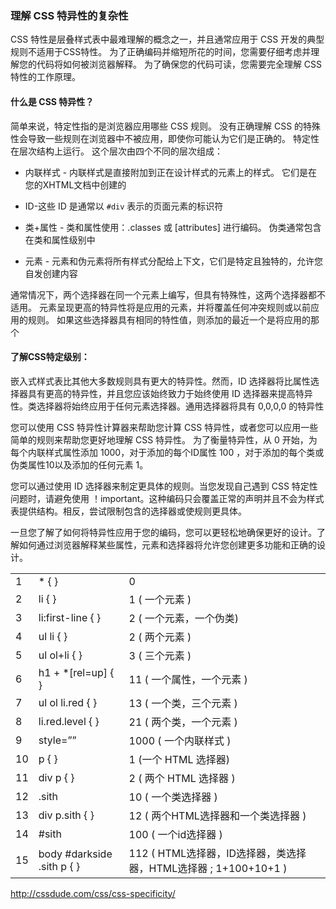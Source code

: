 ### 理解 CSS 特异性的复杂性

 CSS 特性是层叠样式表中最难理解的概念之一，并且通常应用于 CSS 开发的典型规则不适用于CSS特性。 为了正确编码并缩短所花的时间，您需要仔细考虑并理解您的代码将如何被浏览器解释。 为了确保您的代码可读，您需要完全理解 CSS 特性的工作原理。

#### 什么是 CSS 特异性？

简单来说，特定性指的是浏览器应用哪些 CSS 规则。 没有正确理解 CSS 的特殊性会导致一些规则在浏览器中不被应用，即使你可能认为它们是正确的。 特定性在层次结构上运行。 这个层次由四个不同的层次组成：

- 内联样式 - 内联样式是直接附加到正在设计样式的元素上的样式。 它们是在您的XHTML文档中创建的

- ID-这些 ID 是通常以 `#div` 表示的页面元素的标识符

- 类+属性 - 类和属性使用：.classes 或 [attributes] 进行编码。 伪类通常包含在类和属性级别中

- 元素 - 元素和伪元素将所有样式分配给上下文，它们是特定且独特的，允许您自发创建内容


通常情况下，两个选择器在同一个元素上编写，但具有特殊性，这两个选择器都不适用。 元素呈现更高的特异性将是应用的元素，并将覆盖任何冲突规则或以前应用的规则。 如果这些选择器具有相同的特性值，则添加的最近一个是将应用的那个

#### 了解CSS特定级别：

嵌入式样式表比其他大多数规则具有更大的特异性。然而，ID 选择器将比属性选择器具有更高的特异性，并且您应该始终致力于始终使用 ID 选择器来提高特异性。类选择器将始终应用于任何元素选择器。通用选择器将具有 0,0,0,0 的特异性

您可以使用 CSS 特异性计算器来帮助您计算 CSS 特异性，或者您可以应用一些简单的规则来帮助您更好地理解 CSS 特异性。 为了衡量特异性，从 0 开始，为每个内联样式属性添加 1000，对于添加的每个ID属性 100 ，对于添加的每个类或伪类属性10以及添加的任何元素 1。

您可以通过使用 ID 选择器来制定更具体的规则。当您发现自己遇到 CSS 特定性问题时，请避免使用 ！important。这种编码只会覆盖正常的声明并且不会为样式表提供结构。相反，尝试限制包含的选择器或使规则更具体。


一旦您了解了如何将特异性应用于您的编码，您可以更轻松地确保更好的设计。了解如何通过浏览器解释某些属性，元素和选择器将允许您创建更多功能和正确的设计。

<table class="table table-bordered">
<tbody>
<tr>
<td>1</td>
<td>* { }</td>
<td>0</td>
</tr>
<tr class="pdd">
<td>2</td>
<td>li { }</td>
<td>1 ( 一个元素 )</td>
</tr>
<tr>
<td>3</td>
<td>li:first-line { }</td>
<td>2 ( 一个元素，一个伪类)</td>
</tr>
<tr class="pdd">
<td>4</td>
<td>ul li { }</td>
<td>2 ( 两个元素 )</td>
</tr>
<tr>
<td>5</td>
<td>ul ol+li { }</td>
<td>3 ( 三个元素 )</td>
</tr>
<tr class="pdd">
<td>6</td>
<td>h1 + *[rel=up] { }</td>
<td>11 ( 一个属性，一个元素 )</td>
</tr>
<tr>
<td>7</td>
<td>ul ol li.red { }</td>
<td>13 ( 一个类，三个元素 )</td>
</tr>
<tr class="pdd">
<td>8</td>
<td>li.red.level { }</td>
<td>21 ( 两个类，一个元素 )</td>
</tr>
<tr>
<td>9</td>
<td>style=””</td>
<td>1000 ( 一个内联样式 )</td>
</tr>
<tr class="pdd">
<td>10</td>
<td>p { }</td>
<td>1 (一个 HTML 选择器)</td>
</tr>
<tr>
<td>11</td>
<td>div p { }</td>
<td>2 ( 两个 HTML 选择器 )</td>
</tr>
<tr class="pdd">
<td>12</td>
<td>.sith</td>
<td>10 ( 一个类选择器 )</td>
</tr>
<tr>
<td>13</td>
<td>div p.sith { }</td>
<td>12 ( 两个HTML选择器和一个类选择器 )</td>
</tr>
<tr class="pdd">
<td>14</td>
<td>#sith</td>
<td>100 ( 一个id选择器 )</td>
</tr>
<tr>
<td>15</td>
<td>body #darkside .sith p { }</td>
<td>112 ( HTML选择器，ID选择器，类选择器，HTML选择器 ; 1+100+10+1 )</td>
</tr>
</tbody>
</table>

http://cssdude.com/css/css-specificity/ 
